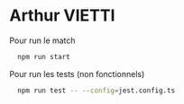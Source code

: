 # Arthur VIETTI

Pour run le match

```sh
  npm run start
```

Pour run les tests (non fonctionnels)
```sh
  npm run test -- --config=jest.config.ts
```